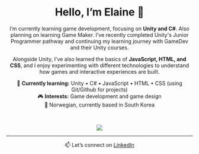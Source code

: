 <div align="center">

# Hello, I’m Elaine 👋

I’m currently learning game development, focusing on **Unity and C#**. Also planning on learning Game Maker.
I've recently completed Unity's Junior Programmer pathway and continuing my learning journey with GameDev and their Unity courses.

Alongside Unity, I’ve also learned the basics of **JavaScript, HTML, and CSS**, and I enjoy experimenting with different technologies to understand how games and interactive experiences are built.  

🌱 **Currently learning:** Unity • C# • JavaScript • HTML • CSS (using Git/Github for projects)  
🎮 **Interests:** Game development and game design  
📍 Norwegian, currently based in South Korea  

<br>
<p align="center">
  <a href="https://skillicons.dev">
    <img src="https://skillicons.dev/icons?i=cs,unity,js,html,css" />
  </a>
</p>

---

📫 Let’s connect on [LinkedIn](https://www.linkedin.com/in/elaine-sajets)  <br>
</div>
<!--
**elainesajets/elainesajets** is a ✨ _special_ ✨ repository because its `README.md` (this file) appears on your GitHub profile.

Here are some ideas to get you started:

- 🔭 I’m currently working on ...
- 🌱 I’m currently learning ...
- 👯 I’m looking to collaborate on ...
- 🤔 I’m looking for help with ...
- 💬 Ask me about ...
- 📫 How to reach me: ...
- 😄 Pronouns: ...
- ⚡ Fun fact: ...
-->
